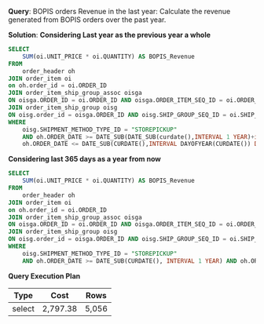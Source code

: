 **Query**: BOPIS orders Revenue in the last year:
Calculate the revenue generated from BOPIS orders over the past year.

**Solution**: 
**Considering Last year as the previous year a whole**
```sql
SELECT
	SUM(oi.UNIT_PRICE * oi.QUANTITY) AS BOPIS_Revenue
FROM
	order_header oh
JOIN order_item oi
on oh.order_id = oi.ORDER_ID 
JOIN order_item_ship_group_assoc oisga
ON oisga.ORDER_ID = oi.ORDER_ID AND oisga.ORDER_ITEM_SEQ_ID = oi.ORDER_ITEM_SEQ_ID
JOIN order_item_ship_group oisg
ON oisg.order_id = oisga.ORDER_ID AND oisg.SHIP_GROUP_SEQ_ID = oi.SHIP_GROUP_SEQ_ID 
WHERE
	oisg.SHIPMENT_METHOD_TYPE_ID = "STOREPICKUP"
	AND oh.ORDER_DATE >= DATE_SUB(DATE_SUB(curdate(),INTERVAL 1 YEAR)+interval 1 DAY,INTERVAL DAY(CURDATE()) DAY) and
	oh.ORDER_DATE <= DATE_SUB(CURDATE(),INTERVAL DAYOFYEAR(CURDATE()) DAY);
```
**Considering last 365 days as a year from now**
```sql
SELECT
	SUM(oi.UNIT_PRICE * oi.QUANTITY) AS BOPIS_Revenue
FROM
	order_header oh
JOIN order_item oi
on oh.order_id = oi.ORDER_ID 
JOIN order_item_ship_group_assoc oisga
ON oisga.ORDER_ID = oi.ORDER_ID AND oisga.ORDER_ITEM_SEQ_ID = oi.ORDER_ITEM_SEQ_ID
JOIN order_item_ship_group oisg
ON oisg.order_id = oisga.ORDER_ID AND oisg.SHIP_GROUP_SEQ_ID = oi.SHIP_GROUP_SEQ_ID 
WHERE
	oisg.SHIPMENT_METHOD_TYPE_ID = "STOREPICKUP"
	AND oh.ORDER_DATE >= DATE_SUB(CURDATE(), INTERVAL 1 YEAR) AND oh.ORDER_DATE <= CURDATE();
```
**Query Execution Plan**

| Type   | Cost  | Rows  |
|--------|-------|-------|
| select | 2,797.38 | 5,056 |

